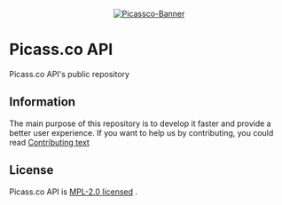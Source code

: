 <div align="center">

[![Picassco-Banner](https://raw.githubusercontent.com/picass-co/Website/dev/public/assets/banners/default.png)](https://picass.co)

</div>

# Picass.co API

Picass.co API's public repository

## Information

The main purpose of this repository is to develop it faster and provide a better user experience. If you want to help us by contributing, you could read [Contributing text](./CONTRIBUTING)

## License

Picass.co API is [MPL-2.0 licensed](./LICENSE) .